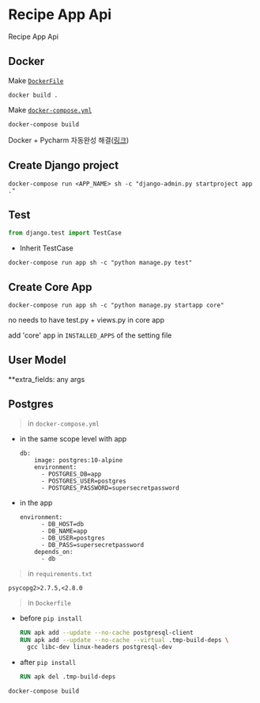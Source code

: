 # Recipe App Api

Recipe App Api

## Docker

Make [`DockerFile`](Dockerfile)

```commandline
docker build .
```

Make [`docker-compose.yml`](docker-compose.yml)

```commandline
docker-compose build
```

Docker + Pycharm 자동완성 해결([링크](https://www.jetbrains.com/help/pycharm/using-docker-compose-as-a-remote-interpreter.html))

## Create Django project

```commandline
docker-compose run <APP_NAME> sh -c "django-admin.py startproject app ."
```

## Test

```python
from django.test import TestCase
```

- Inherit TestCase

```commandline
docker-compose run app sh -c "python manage.py test"
```

## Create Core App

```commandline
docker-compose run app sh -c "python manage.py startapp core"
```

no needs to have test.py + views.py in core app

add 'core' app in `INSTALLED_APPS` of the setting file

## User Model

**extra_fields: any args

## Postgres

> in `docker-compose.yml`

- in the same scope level with app

    ```text
    db:
        image: postgres:10-alpine
        environment:
          - POSTGRES_DB=app
          - POSTGRES_USER=postgres
          - POSTGRES_PASSWORD=supersecretpassword
    ```

- in the app

    ```text
    environment:
          - DB_HOST=db
          - DB_NAME=app
          - DB_USER=postgres
          - DB_PASS=supersecretpassword
        depends_on:
          - db
    ```

> in `requirements.txt`
  
  ```text
  psycopg2>2.7.5,<2.8.0
  ```

> in `Dockerfile`
 
- before `pip install`

  ```dockerfile
  RUN apk add --update --no-cache postgresql-client
  RUN apk add --update --no-cache --virtual .tmp-build-deps \
    gcc libc-dev linux-headers postgresql-dev
  ```
  
- after `pip install`

  ```dockerfile
  RUN apk del .tmp-build-deps
  ```
  
```commandline
docker-compose build
```

